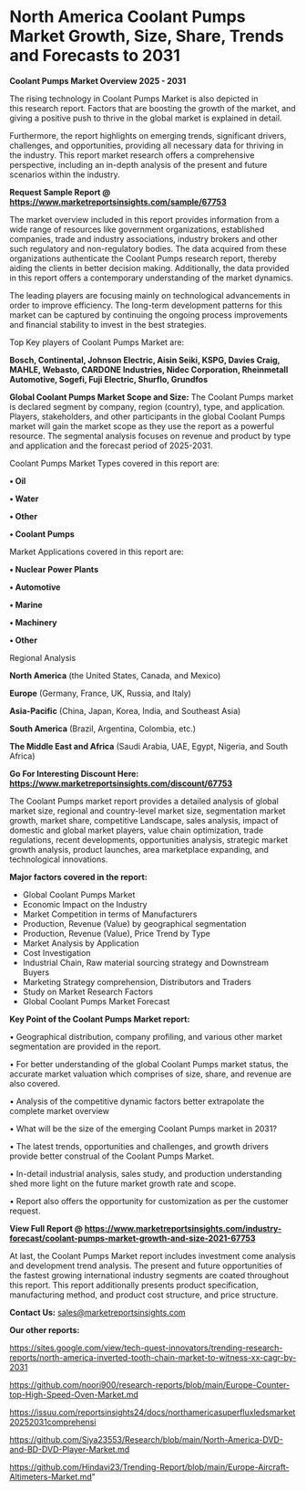 # North America Coolant Pumps Market Growth, Size, Share, Trends and Forecasts to 2031

<Strong> Coolant Pumps Market Overview 2025 - 2031</strong>

The rising technology in Coolant Pumps Market is also depicted in this research report. Factors that are boosting the growth of the market, and giving a positive push to thrive in the global market is explained in detail.

Furthermore, the report highlights on emerging trends, significant drivers, challenges, and opportunities, providing all necessary data for thriving in the industry. This report market research offers a comprehensive perspective, including an in-depth analysis of the present and future scenarios within the industry.

<strong>Request Sample Report @ <a href=https://www.marketreportsinsights.com/sample/67753>https://www.marketreportsinsights.com/sample/67753</a></strong>

The market overview included in this report provides information from a wide range of resources like government organizations, established companies, trade and industry associations, industry brokers and other such regulatory and non-regulatory bodies. The data acquired from these organizations authenticate the Coolant Pumps research report, thereby aiding the clients in better decision making. Additionally, the data provided in this report offers a contemporary understanding of the market dynamics.

The leading players are focusing mainly on technological advancements in order to improve efficiency. The long-term development patterns for this market can be captured by continuing the ongoing process improvements and financial stability to invest in the best strategies.

Top Key players of Coolant Pumps Market are:

<strong>Bosch, Continental, Johnson Electric, Aisin Seiki, KSPG, Davies Craig, MAHLE, Webasto, CARDONE Industries, Nidec Corporation, Rheinmetall Automotive, Sogefi, Fuji Electric, Shurflo, Grundfos</strong>

<strong><b>Global Coolant Pumps Market Scope and Size:</b></strong>
The Coolant Pumps market is declared segment by company, region (country), type, and application. Players, stakeholders, and other participants in the global Coolant Pumps market will gain the market scope as they use the report as a powerful resource. The segmental analysis focuses on revenue and product by type and application and the forecast period of 2025-2031.

Coolant Pumps Market Types covered in this report are:

<strong>• Oil

• Water

• Other

• Coolant Pumps</strong>

Market Applications covered in this report are:

<strong>• Nuclear Power Plants

• Automotive

• Marine

• Machinery

• Other</strong> 

Regional Analysis

<strong>North America</strong> (the United States, Canada, and Mexico)

<strong>Europe</strong> (Germany, France, UK, Russia, and Italy)

<strong>Asia-Pacific</strong> (China, Japan, Korea, India, and Southeast Asia)

<strong>South America</strong> (Brazil, Argentina, Colombia, etc.)

<strong>The Middle East and Africa</strong> (Saudi Arabia, UAE, Egypt, Nigeria, and South Africa)

<strong>Go For Interesting Discount Here: <a href=https://www.marketreportsinsights.com/discount/67753>https://www.marketreportsinsights.com/discount/67753</a></strong>

The Coolant Pumps market report provides a detailed analysis of global market size, regional and country-level market size, segmentation market growth, market share, competitive Landscape, sales analysis, impact of domestic and global market players, value chain optimization, trade regulations, recent developments, opportunities analysis, strategic market growth analysis, product launches, area marketplace expanding, and technological innovations.

<strong><b>Major factors covered in the report:</b></strong>
<ul>
  <li>Global Coolant Pumps Market </li>
  <li>Economic Impact on the Industry</li>
  <li>Market Competition in terms of Manufacturers</li>
  <li>Production, Revenue (Value) by geographical segmentation</li>
  <li>Production, Revenue (Value), Price Trend by Type</li>
  <li>Market Analysis by Application</li>
  <li>Cost Investigation</li>
  <li>Industrial Chain, Raw material sourcing strategy and Downstream Buyers</li>
  <li>Marketing Strategy comprehension, Distributors and Traders</li>
  <li>Study on Market Research Factors</li>
  <li>Global Coolant Pumps Market Forecast</li>
</ul>

<strong><b>Key Point of the Coolant Pumps Market report:</b></strong>

• Geographical distribution, company profiling, and various other market segmentation are provided in the report.

• For better understanding of the global Coolant Pumps market status, the accurate market valuation which comprises of size, share, and revenue are also covered.

• Analysis of the competitive dynamic factors better extrapolate the complete market overview

• What will be the size of the emerging Coolant Pumps market in 2031?

• The latest trends, opportunities and challenges, and growth drivers provide better construal of the Coolant Pumps Market.

• In-detail industrial analysis, sales study, and production understanding shed more light on the future market growth rate and scope.

• Report also offers the opportunity for customization as per the customer request.

<strong><b>View Full Report @ <a href=https://www.marketreportsinsights.com/industry-forecast/coolant-pumps-market-growth-and-size-2021-67753>https://www.marketreportsinsights.com/industry-forecast/coolant-pumps-market-growth-and-size-2021-67753</a></b></strong>


At last, the Coolant Pumps Market report includes investment come analysis and development trend analysis. The present and future opportunities of the fastest growing international industry segments are coated throughout this report. This report additionally presents product specification, manufacturing method, and product cost structure, and price structure.

<strong>Contact Us:</strong>
sales@marketreportsinsights.com

<strong>Our other reports:</strong>

<a href=https://sites.google.com/view/tech-quest-innovators/trending-research-reports/north-america-inverted-tooth-chain-market-to-witness-xx-cagr-by-2031>https://sites.google.com/view/tech-quest-innovators/trending-research-reports/north-america-inverted-tooth-chain-market-to-witness-xx-cagr-by-2031</a>

<a href=https://github.com/noori900/research-reports/blob/main/Europe-Counter-top-High-Speed-Oven-Market.md>https://github.com/noori900/research-reports/blob/main/Europe-Counter-top-High-Speed-Oven-Market.md</a>

<a href=https://issuu.com/reportsinsights24/docs/northamericasuperfluxledsmarket20252031comprehensi>https://issuu.com/reportsinsights24/docs/northamericasuperfluxledsmarket20252031comprehensi</a>

<a href=https://github.com/Siya23553/Research/blob/main/North-America-DVD-and-BD-DVD-Player-Market.md>https://github.com/Siya23553/Research/blob/main/North-America-DVD-and-BD-DVD-Player-Market.md</a>

<a href=https://github.com/Hindavi23/Trending-Report/blob/main/Europe-Aircraft-Altimeters-Market.md>https://github.com/Hindavi23/Trending-Report/blob/main/Europe-Aircraft-Altimeters-Market.md</a>"
